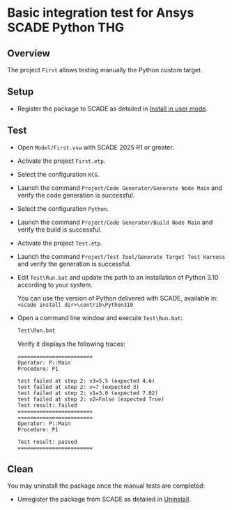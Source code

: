 # Basic integration test for Ansys SCADE Python THG
## Overview
The project `First` allows testing manually the Python custom target.

## Setup
* Register the package to SCADE as detailed in
  [Install in user mode](<https://pyhg.scade.docs.pyansys.com/version/dev/contributing.html#install-in-user-mode>).

## Test
* Open `Model/First.vsw` with SCADE 2025 R1 or greater.
* Activate the project `First.etp`.
* Select the configuration `KCG`.
* Launch the command `Project/Code Generator/Generate Node Main` and verify
  the code generation is successful.
* Select the configuration `Python`.
* Launch the command `Project/Code Generator/Build Node Main` and verify the
  build is successful.
* Activate the project `Test.etp`.
* Launch the command `Project/Test Tool/Generate Target Test Harness` and
  verify the generation is successful.
* Edit `Test\Run.bat` and update the path to an installation of Python 3.10
  according to your system.

  You can use the version of Python delivered with SCADE, available in:
  `<scade install dir>\contrib\Python310`
* Open a command line window and execute `Test\Run.bat`:

  ```cmd
  Test\Run.bat
  ```

  Verify it displays the following traces:

  ```
  ========================
  Operator: P::Main
  Procedure: P1

  test failed at step 2: v3=5.5 (expected 4.6)
  test failed at step 2: v=7 (expected 3)
  test failed at step 2: v1=3.0 (expected 7.02)
  test failed at step 2: v2=False (expected True)
  Test result: failed
  ========================
  ========================
  Operator: P::Main
  Procedure: P1

  Test result: passed
  ========================
  ```

## Clean
You may uninstall the package once the manual tests are completed:

* Unregister the package from SCADE as detailed in
  [Uninstall](<https://python-wrapper.scade.docs.pyansys.com/version/dev/contributing.html#uninstall>).
